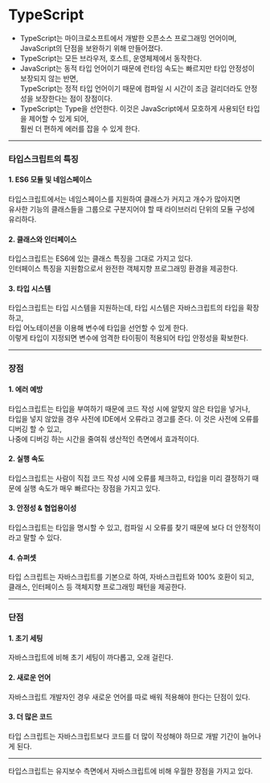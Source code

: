# TypeScript
- TypeScript는 마이크로소프트에서 개발한 오픈소스 프로그래밍 언어이며, JavaScript의 단점을 보완하기 위해 만들어졌다.
- TypeScript는 모든 브라우저, 호스트, 운영체제에서 동작한다.
- JavaScript는 동적 타입 언어이기 때문에 런타임 속도는 빠르지만 타입 안정성이 보장되지 않는 반면,  
TypeScript는 정적 타입 언어이기 때문에 컴파일 시 시간이 조금 걸리더라도 안정성을 보장한다는 점이 장점이다.
- TypeScript는 Type을 선언한다. 이것은 JavaScript에서 모호하게 사용되던 타입을 제어할 수 있게 되어,  
훨씬 더 편하게 에러를 잡을 수 있게 한다.
***
  
### 타입스크립트의 특징
#### 1. ES6 모듈 및 네임스페이스
타입스크립트에서는 네임스페이스를 지원하여 클래스가 커지고 개수가 많아지면  
유사한 기능의 클래스들을 그룹으로 구분지어야 할 때 라이브러리 단위의 모듈 구성에 유리하다.

#### 2. 클래스와 인터페이스
타입스크립트는 ES6에 있는 클래스 특징을 그대로 가지고 있다.  
인터페이스 특징을 지원함으로서 완전한 객체지향 프로그래밍 환경을 제공한다.

#### 3. 타입 시스템
타입스크립트는 타입 시스템을 지원하는데, 타입 시스템은 자바스크립트의 타입을 확장하고,  
타입 어노테이션을 이용해 변수에 타입을 선언할 수 있게 한다.  
이렇게 타입이 지정되면 변수에 엄격한 타이핑이 적용되어 타입 안정성을 확보한다.
***
### 장점
#### 1. 에러 예방
타입스크립트는 타입을 부여하기 때문에 코드 작성 시에 알맞지 않은 타입을 넣거나,  
타입을 넣지 않았을 경우 사전에 IDE에서 오류라고 경고를 준다.  이 것은 사전에 오류를 디버깅 할 수 있고,  
나중에 디버깅 하는 시간을 줄여줘 생산적인 측면에서 효과적이다.

#### 2. 실행 속도
타입스크립트는 사람이 직접 코드 작성 시에 오류를 체크하고, 타입을 미리 결정하기 때문에 실행 속도가 매우 빠르다는 장점을 가지고 있다.

#### 3. 안정성 & 협업용이성
타입스크립트는 타입을 명시할 수 있고, 컴파일 시 오류를 찾기 때문에 보다 더 안정적이라고 말할 수 있다.

#### 4. 슈퍼셋
타입 스크립트는 자바스크립트를 기본으로 하여, 자바스크립트와 100% 호환이 되고,  
클래스, 인터페이스 등 객체지향 프로그래밍 패턴을 제공한다.
***
### 단점
#### 1. 초기 세팅
자바스크립트에 비해 초기 세팅이 까다롭고, 오래 걸린다.

#### 2. 새로운 언어
자바스크립트 개발자인 경우 새로운 언어를 따로 배워 적용해야 한다는 단점이 있다.

#### 3. 더 많은 코드
타입 스크립트는 자바스크립트보다 코드를 더 많이 작성해야 하므로 개발 기간이 늘어나게 된다.

***
타입스크립트는 유지보수 측면에서 자바스크립트에 비해 우월한 장점을 가지고 있다.

